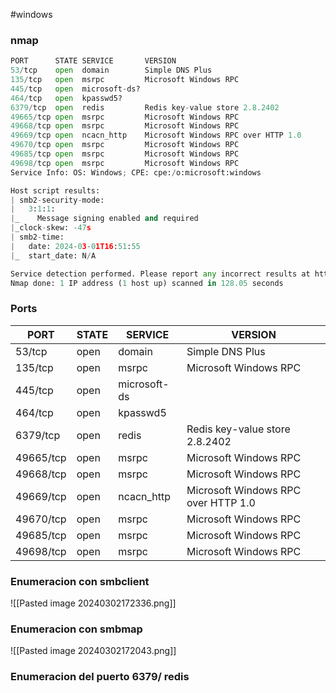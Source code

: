 #windows 
### nmap
```python
PORT      STATE SERVICE       VERSION
53/tcp    open  domain        Simple DNS Plus
135/tcp   open  msrpc         Microsoft Windows RPC
445/tcp   open  microsoft-ds?
464/tcp   open  kpasswd5?
6379/tcp  open  redis         Redis key-value store 2.8.2402
49665/tcp open  msrpc         Microsoft Windows RPC
49668/tcp open  msrpc         Microsoft Windows RPC
49669/tcp open  ncacn_http    Microsoft Windows RPC over HTTP 1.0
49670/tcp open  msrpc         Microsoft Windows RPC
49685/tcp open  msrpc         Microsoft Windows RPC
49698/tcp open  msrpc         Microsoft Windows RPC
Service Info: OS: Windows; CPE: cpe:/o:microsoft:windows

Host script results:
| smb2-security-mode: 
|   3:1:1: 
|_    Message signing enabled and required
|_clock-skew: -47s
| smb2-time: 
|   date: 2024-03-01T16:51:55
|_  start_date: N/A

Service detection performed. Please report any incorrect results at https://nmap.org/submit/ .
Nmap done: 1 IP address (1 host up) scanned in 128.05 seconds
```

### Ports
| PORT      | STATE | SERVICE     | VERSION                               |
|-----------|-------|-------------|---------------------------------------|
| 53/tcp    | open  | domain      | Simple DNS Plus                       |
| 135/tcp   | open  | msrpc       | Microsoft Windows RPC                 |
| 445/tcp   | open  | microsoft-ds|                                       |
| 464/tcp   | open  | kpasswd5    |                                       |
| 6379/tcp  | open  | redis       | Redis key-value store 2.8.2402        |
| 49665/tcp | open  | msrpc       | Microsoft Windows RPC                 |
| 49668/tcp | open  | msrpc       | Microsoft Windows RPC                 |
| 49669/tcp | open  | ncacn_http  | Microsoft Windows RPC over HTTP 1.0   |
| 49670/tcp | open  | msrpc       | Microsoft Windows RPC                 |
| 49685/tcp | open  | msrpc       | Microsoft Windows RPC                 |
| 49698/tcp | open  | msrpc       | Microsoft Windows RPC                 |

### Enumeracion con smbclient

![[Pasted image 20240302172336.png]]

### Enumeracion con smbmap
![[Pasted image 20240302172043.png]]

### Enumeracion del puerto 6379/ redis
